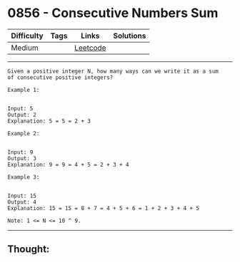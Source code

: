 # 0856 - Consecutive Numbers Sum

Difficulty  | Tags | Links | Solutions
----------- | ---- | ----- | -----
Medium |  | [Leetcode](https://leetcode.com/problems/consecutive-numbers-sum/description/) |


-----------

```
Given a positive integer N, how many ways can we write it as a sum of consecutive positive integers?

Example 1:


Input: 5
Output: 2
Explanation: 5 = 5 = 2 + 3

Example 2:


Input: 9
Output: 3
Explanation: 9 = 9 = 4 + 5 = 2 + 3 + 4

Example 3:


Input: 15
Output: 4
Explanation: 15 = 15 = 8 + 7 = 4 + 5 + 6 = 1 + 2 + 3 + 4 + 5

Note: 1 <= N <= 10 ^ 9.
```

-----------

## Thought:
